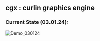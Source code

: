 ## cgx : curlin graphics engine


### Current State (03.01.24):
![Demo_030124](./data/030124_demo.png)



